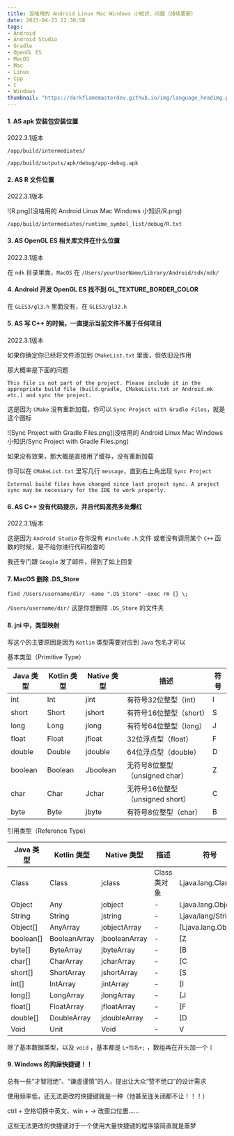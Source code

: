 ```yaml
---
title: 没啥用的 Android Linux Mac Windows 小知识、问题（持续更新）
date: 2023-04-23 22:30:58
tags:
- Android
- Android Studio
- Gradle
- OpenGL ES
- MacOS
- Mac
- Linux
- Cpp
- C
- Windows
thumbnail: "https://darkflamemasterdev.github.io/img/language_headimg.png"
---
```


#### 1. AS apk 安装包安装位置

2022.3.1版本

`/app/build/intermediates/`

`/app/build/outputs/apk/debug/app-debug.apk`

#### 2. AS R 文件位置

2022.3.1版本

![R.png](没啥用的 Android Linux Mac Windows 小知识/R.png)

`/app/build/intermediates/runtime_symbol_list/debug/R.txt`

#### 3. AS OpenGL ES 相关库文件在什么位置

2022.3.1版本

在 `ndk` 目录里面，`MacOS` 在 `/Users/yourUserName/Library/Android/sdk/ndk/`

#### 4. Android 开发 OpenGL ES 找不到 GL_TEXTURE_BORDER_COLOR

在 `GLES3/gl3.h` 里面没有，在 `GLES3/gl32.h`

#### 5. AS 写 C++ 的时候，一直提示当前文件不属于任何项目

2022.3.1版本

如果你确定你已经将文件添加到 `CMakeList.txt` 里面，但依旧没作用

那大概率是下面的问题

`This file is not part of the project. Please include it in the appropriate build file (build.gradle, CMakeLists.txt or Android.mk etc.) and sync the project.`

这是因为 `CMake` 没有重新加载，你可以 `Sync Project with Gradle Files`，就是这个图标

![Sync Project with Gradle Files.png](没啥用的 Android Linux Mac Windows 小知识/Sync Project with Gradle Files.png)

如果没有效果，那大概是直接用了缓存，没有重新加载

你可以在 `CMakeList.txt` 里写几行 `message`，直到右上角出现 `Sync Project`

`External build files have changed since last project sync. A project sync may be necessary for the IDE to work properly.`

#### 6. AS C++ 没有代码提示，并且代码高亮多处爆红

2022.3.1版本

这是因为 `Android Studio` 在你没有 `#include` `.h` 文件 或者没有调用某个 `C++` 函数的时候，是不给你进行代码检查的

我还专门跟 `Google` 发了邮件，得到了如上回复

#### 7. MacOS 删除 .DS_Store

```shell
find /Users/username/dir/ -name ".DS_Store" -exec rm {} \;
```

`/Users/username/dir/` 这是你想删除 `.DS_Store` 的文件夹

#### 8. jni 中，类型映射

写这个的主要原因是因为 `Kotlin` 类型需要对应到 `Java` 包名才可以

基本类型（Primitive Type）

| Java 类型 | Kotlin 类型 | Native 类型 | 描述                             | 符号 |
| --------- | ----------- | ----------- | -------------------------------- | ---- |
| int       | Int         | jint        | 有符号32位整型（int）            | I    |
| short     | Short       | jshort      | 有符号16位整型（short）          | S    |
| long      | Long        | jlong       | 有符号64位整型（long）           | J    |
| float     | Float       | jfloat      | 32位浮点型（float）              | F    |
| double    | Double      | jdouble     | 64位浮点型（double）             | D    |
| boolean   | Boolean     | Jboolean    | 无符号8位整型（unsigned char）   | Z    |
| char      | Char        | Jchar       | 无符号16位整型（unsigned short） | C    |
| byte      | Byte        | jbyte       | 有符号8位整型（char）            | B    |

引用类型（Reference Type）

| Java 类型 | Kotlin 类型  | Native 类型   | 描述        | 符号                |
| --------- | ------------ | ------------- | ----------- | ------------------- |
| Class     | Class        | jclass        | Class类对象 | Ljava.lang.Class;   |
| Object    | Any          | jobject       | -           | Ljava.lang.Object;  |
| String    | String       | jstring       | -           | Ljava/lang/String;  |
| Object[]  | AnyArray     | jobjectArray  | -           | [Ljava.lang.Object; |
| boolean[] | BooleanArray | jbooleanArray | -           | [Z                  |
| byte[]    | ByteArray    | jbyteArray    | -           | [B                  |
| char[]    | CharArray    | jcharArray    | -           | [C                  |
| short[]   | ShortArray   | jshortArray   | -           | [S                  |
| int[]     | IntArray     | jintArray     | -           | [I                  |
| long[]    | LongArray    | jlongArray    | -           | [J                  |
| float[]   | FloatArray   | jfloatArray   | -           | [F                  |
| double[]  | DoubleArray  | jdoubleArray  | -           | [D                  |
| Void      | Unit         | Void          | -           | V                   |

除了基本数据类型，以及 `void` ，基本都是 `L+包名+;` ，数组再在开头加一个 `[` 

#### 9. Windows 的狗屎快捷键！！

总有一些“才智冠绝”、“谦虚谨慎”的人，提出让大众“赞不绝口”的设计需求

使用频率低，还无法更改的快捷键就是一种（他甚至连关闭都不让！！！）

ctrl + 空格切换中英文、win + → 改窗口位置......

这些无法更改的快捷键对于一个使用大量快捷键的程序猿简直就是噩梦

